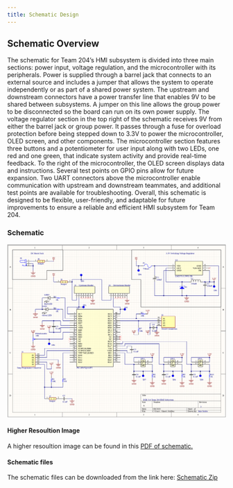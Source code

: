 ```yaml
---
title: Schematic Design
---
```


## Schematic Overview

The schematic for Team 204’s HMI subsystem is divided into three main sections: power input, voltage regulation, and the microcontroller with its peripherals. Power is supplied through a barrel jack that connects to an external source and includes a jumper that allows the system to operate independently or as part of a shared power system. The upstream and downstream connectors have a power transfer line that enables 9V to be shared between subsystems. A jumper on this line allows the group power to be disconnected so the board can run on its own power supply. The voltage regulator section in the top right of the schematic receives 9V from either the barrel jack or group power. It passes through a fuse for overload protection before being stepped down to 3.3V to power the microcontroller, OLED screen, and other components. The microcontroller section features three buttons and a potentiometer for user input along with two LEDs, one red and one green, that indicate system activity and provide real-time feedback. To the right of the microcontroller, the OLED screen displays data and instructions. Several test points on GPIO pins allow for future expansion. Two UART connectors above the microcontroller enable communication with upstream and downstream teammates, and additional test points are available for troubleshooting. Overall, this schematic is designed to be flexible, user-friendly, and adaptable for future improvements to ensure a reliable and efficient HMI subsystem for Team 204.

### Schematic
![Schematic](HMI_Schematic2.png)

#### Higher Resoultion Image
A higher resoultion image can be found in this [PDF of schematic.](HMI_Subsystem2.pdf)

#### Schematic files

The schematic files can be downloaded from the link here: [Schematic Zip](https://www.dropbox.com/scl/fi/lnm1utdm0yzn3qb9dphyw/EGR314_HMISUBSYSTEM.zip?rlkey=dj3gsipfo2gkfl5x8bmlxaddv&st=7hvunlyk&dl=0)